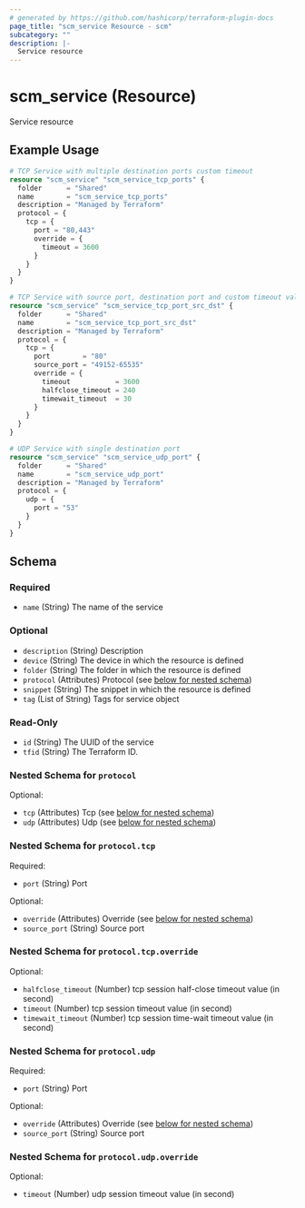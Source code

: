 ```yaml
---
# generated by https://github.com/hashicorp/terraform-plugin-docs
page_title: "scm_service Resource - scm"
subcategory: ""
description: |-
  Service resource
---
```


# scm_service (Resource)

Service resource

## Example Usage

```terraform
# TCP Service with multiple destination ports custom timeout
resource "scm_service" "scm_service_tcp_ports" {
  folder      = "Shared"
  name        = "scm_service_tcp_ports"
  description = "Managed by Terraform"
  protocol = {
    tcp = {
      port = "80,443"
      override = {
        timeout = 3600
      }
    }
  }
}

# TCP Service with source port, destination port and custom timeout values
resource "scm_service" "scm_service_tcp_port_src_dst" {
  folder      = "Shared"
  name        = "scm_service_tcp_port_src_dst"
  description = "Managed by Terraform"
  protocol = {
    tcp = {
      port        = "80"
      source_port = "49152-65535"
      override = {
        timeout           = 3600
        halfclose_timeout = 240
        timewait_timeout  = 30
      }
    }
  }
}

# UDP Service with single destination port
resource "scm_service" "scm_service_udp_port" {
  folder      = "Shared"
  name        = "scm_service_udp_port"
  description = "Managed by Terraform"
  protocol = {
    udp = {
      port = "53"
    }
  }
}
```

<!-- schema generated by tfplugindocs -->
## Schema

### Required

- `name` (String) The name of the service

### Optional

- `description` (String) Description
- `device` (String) The device in which the resource is defined
- `folder` (String) The folder in which the resource is defined
- `protocol` (Attributes) Protocol (see [below for nested schema](#nestedatt--protocol))
- `snippet` (String) The snippet in which the resource is defined
- `tag` (List of String) Tags for service object

### Read-Only

- `id` (String) The UUID of the service
- `tfid` (String) The Terraform ID.

<a id="nestedatt--protocol"></a>
### Nested Schema for `protocol`

Optional:

- `tcp` (Attributes) Tcp (see [below for nested schema](#nestedatt--protocol--tcp))
- `udp` (Attributes) Udp (see [below for nested schema](#nestedatt--protocol--udp))

<a id="nestedatt--protocol--tcp"></a>
### Nested Schema for `protocol.tcp`

Required:

- `port` (String) Port

Optional:

- `override` (Attributes) Override (see [below for nested schema](#nestedatt--protocol--tcp--override))
- `source_port` (String) Source port

<a id="nestedatt--protocol--tcp--override"></a>
### Nested Schema for `protocol.tcp.override`

Optional:

- `halfclose_timeout` (Number) tcp session half-close timeout value (in second)
- `timeout` (Number) tcp session timeout value (in second)
- `timewait_timeout` (Number) tcp session time-wait timeout value (in second)



<a id="nestedatt--protocol--udp"></a>
### Nested Schema for `protocol.udp`

Required:

- `port` (String) Port

Optional:

- `override` (Attributes) Override (see [below for nested schema](#nestedatt--protocol--udp--override))
- `source_port` (String) Source port

<a id="nestedatt--protocol--udp--override"></a>
### Nested Schema for `protocol.udp.override`

Optional:

- `timeout` (Number) udp session timeout value (in second)
